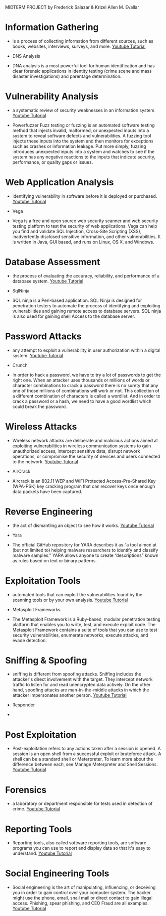 MIDTERM PROJECT 
by Frederick Salazar & Krizel Allen M. Evallar

# Information Gathering
 - is a process of collecting information from different sources, such as books, websites, interviews, surveys, and more. [Youtube Tutorial](<https://youtu.be/cDryilcK39c?si=qz_AUZN6QJAf1Pmy>)
 * DNS Analysis
- DNA analysis is a most powerful tool for human identification and has clear forensic applications in identity testing (crime scene and mass disaster investigations) and parentage determination.
 

# Vulnerability Analysis
 - a systematic review of security weaknesses in an information system. [Youtube Tutorial](<https://youtu.be/zNvB3GVdQGo?si=HlYeB5FbmfIux5Tt>)
 * Powerfuzzer
 Fuzz testing or fuzzing is an automated software testing method that injects invalid, malformed, or unexpected inputs into a system to reveal software defects and vulnerabilities. A fuzzing tool injects these inputs into the system and then monitors for exceptions such as crashes or information leakage. Put more simply, fuzzing introduces unexpected inputs into a system and watches to see if the system has any negative reactions to the inputs that indicate security, performance, or quality gaps or issues.
 
# Web Application Analysis
 - identifying vulnerability in software before it is deployed or purchased. [Youtube Tutorial](<https://youtu.be/o1-0w2-kVgo?si=ZMDWvjc7pLKTZsDW>)
 * Vega
 - Vega is a free and open source web security scanner and web security testing platform to test the security of web applications. Vega can help you find and validate SQL Injection, Cross-Site Scripting (XSS), inadvertently disclosed sensitive information, and other vulnerabilities. It is written in Java, GUI based, and runs on Linux, OS X, and Windows.
 
# Database Assessment
 - the process of evaluating the accuracy, reliability, and performance of a database system. [Youtube Tutorial](<https://youtu.be/W_fH6CqiTDU?si=kXtjryV_O0U_w4oU>)
 * SqlNinja
 - SQL ninja is a Perl-based application. SQL Ninja is designed for penetration testers to automate the process of identifying and exploiting vulnerabilities and gaining remote access to database servers. SQL ninja is also used for gaining shell Access to the database server.
 
 # Password Attacks 
 - any attempt to exploit a vulnerability in user authorization within a digital system. [Youtube Tutorial](<https://youtu.be/z4_oqTZJqCo?si=OV_UiMlrC-zviei6>)
 * Crunch
 - In order to hack a password, we have to try a lot of passwords to get the right one. When an attacker uses thousands or millions of words or character combinations to crack a password there is no surety that any one of those millions of combinations will work or not. This collection of a different combination of characters is called a wordlist. And in order to crack a password or a hash, we need to have a good wordlist which could break the password.
 
 # Wireless Attacks
  - Wireless network attacks are deliberate and malicious actions aimed at exploiting vulnerabilities in wireless communication systems to gain unauthorized access, intercept sensitive data, disrupt network operations, or compromise the security of devices and users connected to the network. [Youtube Tutorial](<https://youtu.be/ksUylvdJQDQ?si=C6Gw1xhugc4r99GG>)
  * AirCrack 
  - Aircrack is an 802.11 WEP and WiFi Protected Access-Pre-Shared Key (WPA-PSK) key cracking program that can recover keys once enough data packets have been captured.
  
 # Reverse Engineering 
 - the act of dismantling an object to see how it works. [Youtube Tutorial](<https://youtu.be/gh2RXE9BIN8?si=KW1Uwe8t4cFXGcTO>)
 * Yara
 - The official GitHub repository for YARA describes it as “a tool aimed at (but not limited to) helping malware researchers to identify and classify malware samples.” YARA allows anyone to create “descriptions” known as rules based on text or binary patterns.
 
 # Exploitation Tools
 -  automated tools that can exploit the vulnerabilities found by the scanning tools or by your own analysis. [Youtube Tutorial](<https://youtu.be/B7tTQ272OHE?si=UbW3fDuQqA-UgLT7>)
 * Metasploit Frameworks
 - The Metasploit Framework is a Ruby-based, modular penetration testing platform that enables you to write, test, and execute exploit code. The Metasploit Framework contains a suite of tools that you can use to test security vulnerabilities, enumerate networks, execute attacks, and evade detection.
 
 # Sniffing & Spoofing
 - sniffing is different from spoofing attacks. Sniffing includes the attacker's direct involvement with the target. They intercept network traffic to listen for and read unencrypted data actively. On the other hand, spoofing attacks are man-in-the-middle attacks in which the attacker impersonates another person. [Youtube Tutorial](<https://youtu.be/umPqpgbCSHY?si=F7GMfLjZDskdqsJo>)
 * Responder
 - 
 
 # Post Exploitation
 - Post-exploitation refers to any actions taken after a session is opened. A session is an open shell from a successful exploit or bruteforce attack. A shell can be a standard shell or Meterpreter. To learn more about the difference between each, see Manage Meterpreter and Shell Sessions. [Youtube Tutorial](<https://youtu.be/Eqi1a5gYXXo?si=86todzVnV0AoquFY>)
 
 # Forensics
 - a laboratory or department responsible for tests used in detection of crime. [Youtube Tutorial](<https://youtu.be/gOg_h9fdgZE?si=5tlaMW2tC6HEmMJJ>)
 
 # Reporting Tools
 - Reporting tools, also called software reporting tools, are software programs you can use to report and display data so that it's easy to understand. [Youtube Tutorial](<https://youtu.be/3N-NSrrDiMw?si=Tp4TK4Bd_3ukzoME>)
 
 # Social Engineering Tools
 - Social engineering is the art of manipulating, influencing, or deceiving you in order to gain control over your computer system. The hacker might use the phone, email, snail mail or direct contact to gain illegal access. Phishing, spear phishing, and CEO Fraud are all examples. [Youtube Tutorial](<https://youtu.be/NekjERW5PsM?si=qg8O8jTDgKvvH-yT>)

 
 
 



